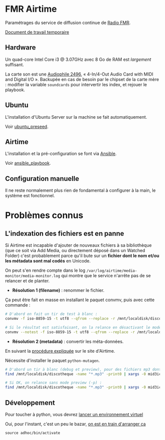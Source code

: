 # FMR Airtime

Paramétrages du service de diffusion continue de [Radio FMR](http://radio-fmr.net/).

[Document de travail temporaire](https://lite5.framapad.org/p/FMR-Airtime-Howto)

## Hardware

Un quad-core Intel Core i3 @ 3.07GHz avec 8 Go de RAM est _largement_ suffisant.

La carte son est une [Audiophile
2496](http://www.m-audio.com/products/view/audiophile-2496), « 4-In/4-Out Audio
Card with MIDI and Digital I/O ». Backupée en cas de besoin par le chipset de la
carte mère : modifier la variable `soundcards` pour intervertir les index, et
rejouer le playbook.

## Ubuntu

L'installation d'Ubuntu Server sur la machine se fait automatiquement.

Voir [ubuntu_preseed](ubuntu_preseed).

## Airtime

L'installation et la pré-configuration se font via [Ansible](http://www.ansible.com/).

Voir [ansible_playbook](ansible_playbook).

## Configuration manuelle

Il ne reste normalement plus rien de fondamental à configurer à la main, le système est fonctionnel.

# Problèmes connus

## L'indexation des fichiers est en panne

Si Airtime est incapable d'ajouter de nouveaux fichiers à sa bibliothèque (que
ce soit via Add Media, ou directement déposé dans un Watched Folder) c'est
probablement parce qu'il bute sur un **fichier dont le nom et/ou les métadata
sont mal codés** en Unicode.

On peut s'en rendre compte dans le log
`/var/log/airtime/media-monitor/media-monitor.log` qui montre que le service
n'arrête pas de se relancer et de planter.

- **Résolution 1 (filename)** : renommer le fichier.

Ça peut être fait en masse en installant le paquet convmv, puis avec cette commande :

```bash
# D'abord on fait un tir de test à blanc :
convmv -f iso-8859-15 -t utf8 --qfrom --replace -r /mnt/localdisk/discotheque

# Si le résultat est satisfaisant, on la relance en désactivant le mode test :
convmv --notest -f iso-8859-15 -t utf8 --qfrom --replace -r /mnt/localdisk/discotheque
```

- **Résolution 2 (metadata)** : convertir les méta-données.

En suivant la [procédure
expliquée](http://sourcefabric.booktype.pro/airtime-25-for-broadcasters/preparing-media-for-ingest/)
sur le site d'Airtime.

Nécessite d'installer le paquet `python-mutagen`.

```bash
# D'abord un tir à blanc (debug et preview), pour des fichiers mp3 dont l'id3 est encodé en Windows-1251 :
find /mnt/localdisk/discotheque -name "*.mp3" -print0 | xargs -0 mid3iconv -e CP1251 -d -p

# Si OK, on relance sans mode preview (-p) :
find /mnt/localdisk/discotheque -name "*.mp3" -print0 | xargs -0 mid3iconv -e CP1251 --remove-v1
```

## Développement

Pour toucher à python, vous devrez [lancer un environnement virtuel](https://github.com/kennethreitz/python-guide/blob/master/docs/dev/virtualenvs.rst)

Oui, pour l'instant, c'est un peu le bazar, [on est en train d'arranger ça](http://iamzed.com/2009/05/07/a-primer-on-virtualenv/)

```
source adhoc/bin/activate
```

